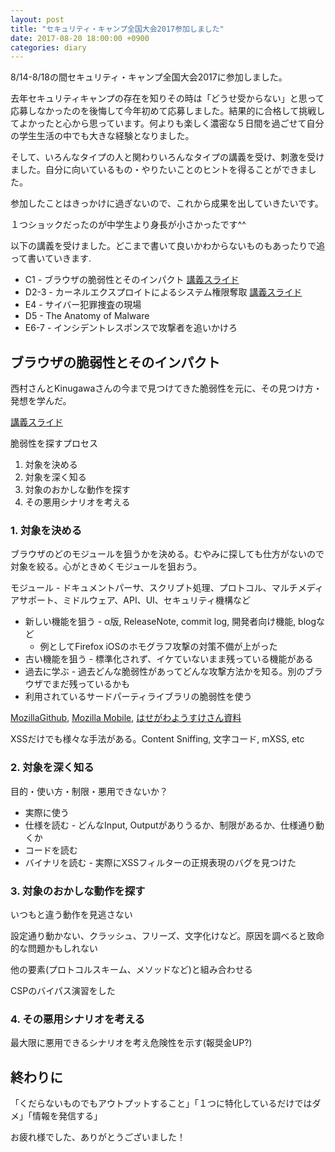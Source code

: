 ```yaml
---
layout: post
title: "セキュリティ・キャンプ全国大会2017参加しました"
date: 2017-08-20 18:00:00 +0900
categories: diary
---
```


8/14-8/18の間セキュリティ・キャンプ全国大会2017に参加しました。

去年セキュリティキャンプの存在を知りその時は「どうせ受からない」と思って応募しなかったのを後悔して今年初めて応募しました。結果的に合格して挑戦してよかったと心から思っています。何よりも楽しく濃密な５日間を過ごせて自分の学生生活の中でも大きな経験となりました。

そして、いろんなタイプの人と関わりいろんなタイプの講義を受け、刺激を受けました。自分に向いているもの・やりたいことのヒントを得ることができました。

参加したことはきっかけに過ぎないので、これから成果を出していきたいです。

１つショックだったのが中学生より身長が小さかったです^^

以下の講義を受けました。どこまで書いて良いかわからないものもあったりで追って書いていきます.

* C1 - ブラウザの脆弱性とそのインパクト [講義スライド](https://speakerdeck.com/nishimunea/burauzafalsecui-ruo-xing-tosofalseinpakuto)
* D2-3 - カーネルエクスプロイトによるシステム権限奪取 [講義スライド](https://speakerdeck.com/rkx1209/kaneruekusupuroitoniyorusisutemuquan-xian-duo-qu)
* E4 - サイバー犯罪捜査の現場
* D5 - The Anatomy of Malware
* E6-7 - インシデントレスポンスで攻撃者を追いかけろ

## ブラウザの脆弱性とそのインパクト
西村さんとKinugawaさんの今まで見つけてきた脆弱性を元に、その見つけ方・発想を学んだ。

[講義スライド](https://speakerdeck.com/nishimunea/burauzafalsecui-ruo-xing-tosofalseinpakuto)

脆弱性を探すプロセス

1. 対象を決める
2. 対象を深く知る
3. 対象のおかしな動作を探す
4. その悪用シナリオを考える

### 1. 対象を決める
ブラウザのどのモジュールを狙うかを決める。むやみに探しても仕方がないので対象を絞る。心がときめくモジュールを狙おう。

モジュール - ドキュメントパーサ、スクリプト処理、プロトコル、マルチメディアサポート、ミドルウェア、API、UI、セキュリティ機構など

* 新しい機能を狙う - α版, ReleaseNote, commit log, 開発者向け機能, blogなど
  * 例としてFirefox iOSのホモグラフ攻撃の対策不備が上がった
* 古い機能を狙う - 標準化されず、イケていないまま残っている機能がある
* 過去に学ぶ - 過去どんな脆弱性があってどんな攻撃方法かを知る。別のブラウザでまだ残っているかも
* 利用されているサードパーティライブラリの脆弱性を使う

[MozillaGithub](https://github.com/mozilla), [Mozilla Mobile](https://github.com/mozilla-mobile/firefox-ios), [はせがわようすけさん資料](http://utf-8.jp)

XSSだけでも様々な手法がある。Content Sniffing, 文字コード, mXSS, etc

### 2. 対象を深く知る
目的・使い方・制限・悪用できないか？

* 実際に使う
* 仕様を読む - どんなInput, Outputがありうるか、制限があるか、仕様通り動くか
* コードを読む
* バイナリを読む - 実際にXSSフィルターの正規表現のバグを見つけた

### 3. 対象のおかしな動作を探す
いつもと違う動作を見逃さない

設定通り動かない、クラッシュ、フリーズ、文字化けなど。原因を調べると致命的な問題かもしれない

他の要素(プロトコルスキーム、メソッドなど)と組み合わせる

CSPのバイパス演習をした

### 4. その悪用シナリオを考える
最大限に悪用できるシナリオを考え危険性を示す(報奨金UP?)


## 終わりに

「くだらないものでもアウトプットすること」「１つに特化しているだけではダメ」「情報を発信する」

お疲れ様でした、ありがとうございました！
